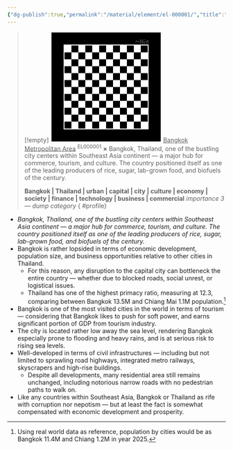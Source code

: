 ```yaml
---
{"dg-publish":true,"permalink":"/material/element/el-000001/","title":"Bangkok Metropolitan Area","tags":["-element"]}
---
```


>[!empty]
> ![RESOURCE/ASSET/OTHER/PlaceholderIcon.png|icon](/img/user/RESOURCE/ASSET/OTHER/PlaceholderIcon.png) <u class="title">Bangkok Metropolitan Area</u> <sup class="title">EL000001</sup> <b class="title">×</b>
> Bangkok, Thailand, one of the bustling city centers within Southeast Asia continent — a major hub for commerce, tourism, and culture. The country positioned itself as one of the leading producers of rice, sugar, lab-grown food, and biofuels of the century.
> 
> <b>Bangkok | Thailand | urban | capital | city | culture | economy | society | finance | technology | business | commercial</b>
> <i class="small">importance 3 — dump category</i>
{ #profile}


- *Bangkok, Thailand, one of the bustling city centers within Southeast Asia continent — a major hub for commerce, tourism, and culture. The country positioned itself as one of the leading producers of rice, sugar, lab-grown food, and biofuels of the century.*
- Bangkok is rather lopsided in terms of economic development, population size, and business opportunities relative to other cities in Thailand.
	- For this reason, any disruption to the capital city can bottleneck the entire country — whether due to blocked roads, social unrest, or logistical issues.
	- Thailand has one of the highest primacy ratio, measuring at 12.3, comparing between Bangkok 13.5M and Chiang Mai 1.1M population.[^1]
- Bangkok is one of the most visited cities in the world in terms of tourism — considering that Bangkok likes to push for soft power, and earns significant portion of GDP from tourism industry.
- The city is located rather low away the sea level, rendering Bangkok especially prone to flooding and heavy rains, and is at serious risk to rising sea levels.
- Well-developed in terms of civil infrastructures — including but not limited to sprawling road highways, integrated metro railways, skyscrapers and high-rise buildings.
	- Despite all developments, many residential area still remains unchanged, including notorious narrow roads with no pedestrian paths to walk on.
- Like any countries within Southeast Asia, Bangkok or Thailand as rife with corruption nor nepotism — but at least the fact is somewhat compensated with economic development and prosperity.

[^1]: Using real world data as reference, population by cities would be as Bangkok 11.4M and Chiang 1.2M in year 2025.
